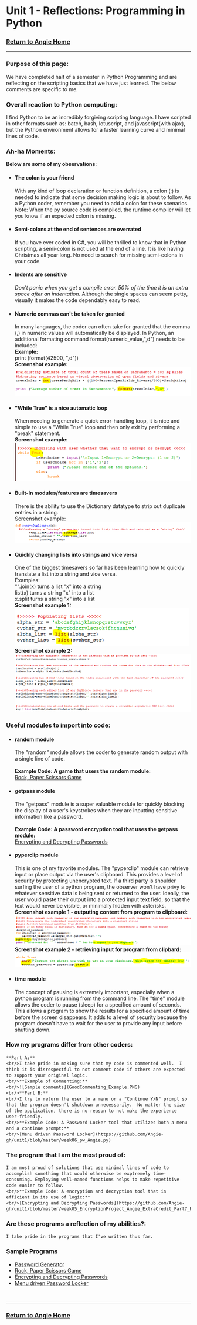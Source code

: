 # Unit 1 - Reflections: Programming in Python
### [Return to Angie Home](https://angie-gh.github.io/adix.github.io/)


*********************************************************************************** 


### Purpose of this page:
We have completed half of a semester in Python Programming and are reflecting on the scripting basics that we have just learned.  The below comments are specific to me.

### Overall reaction to Python computing:
I find Python to be an incredibly forgiving scripting language. I have scripted in other formats such as: batch, bash, lotuscript, and javascript(with ajax), but the Python environment allows for a faster learning curve and minimal lines of code.    

### Ah-ha Moments:
**Below are some of my observations:**
- #### The colon is your friend
	With any kind of loop declaration or function definition, a colon (:) is needed to indicate that some decision making logic is about to follow.  As a Python coder, remember you need to add a colon for these scenarios.  Note:  When the py source code is compiled, the runtime complier will let you know if an expected colon is missing.
- #### Semi-colons at the end of sentences are overrated
	If you have ever coded in C#, you will be thrilled to know that in Python scripting, a semi-colon is not used at the end of a line.  It is like having Christmas all year long.  No need to search for missing semi-colons in your code.
- #### Indents are sensitive
	*Don't panic when you get a compile error.  50% of the time it is an extra space after an indentation.*
	Although the single spaces can seem petty, visually it makes the code dependably easy to read.
- #### Numeric commas can't be taken for granted
	In many languages, the coder can often take for granted that the comma (,) in numeric values will automatically be displayed.  In Python, an additional formating command format(numeric_value,",d") needs to be included:
	<br/>**Example:**
	<br/>print (format(42500, ",d"))
	<br/> **Screenshot example:**
	<br/>![Formatting a numeric value](FormatNumericWithCommas.PNG)
- #### "While True" is a nice automatic loop
	When needing to generate a quick error-handling loop, it is nice and simple to use a "While True" loop and then only exit by performing a "break" statement. 
	<br/>**Screenshot example:**
	<br/>![While Loop](While_True_simpleloop.PNG)
- #### Built-In modules/features are timesavers
	There is the ability to use the Dictionary datatype to strip out duplicate entries in a string.
	<br/>Screenshot example:
	<br/>![Dictionary remove duplicates](Dictionary_abilityTostripDuplicates.PNG)
- #### Quickly changing lists into strings and vice versa
	One of the biggest timesavers so far has been learning how to quickly translate a list into a string and vice versa.
	<br/>Examples:
	<br/>"".join(x)   turns a list "x" into a string
	<br/>list(x)      turns a string "x" into a list
	<br/>x.split      turns a string "x" into a list
	<br/>**Screenshot example 1:**
	<br/>![lists to strings](quick_listsFromStrings.PNG)
	<br/>**Screenshot example 2:**
	<br/>![lists to strings](SimpleClearLogic_CreatingEncryptionKey.PNG)

### Useful modules to import into code:
- #### random module
	The "random" module allows the coder to generate random output with a single line of code.  
	<br/>**Example Code: A game that users the random module:**
	<br/>[Rock, Paper Scissors Game](https://github.com/Angie-gh/unit1/blob/master/week03_RockPaperScissors_Angie.py)
- #### getpass module
	The "getpass" module is a super valuable module for quickly blocking the display of a user's keystrokes when they are inputting sensitive information like a password.  
	<br/>**Example Code: A password encryption tool that uses the getpass module:**
	<br/>[Encrypting and Decrypting Passwords](https://github.com/Angie-gh/unit1/blob/master/week05_EncryptionProject_Angie_ExtraCredit_Part7_Part8_b.py)
- #### pyperclip module
	This is one of my favorite modules.  The "pyperclip" module can retrieve input or place output via the user's clipboard.  This provides a level of security by protecting unencrypted text. If a third party is shoulder surfing the user of a python program, the observer won't have privy to whatever sensitive data is being sent or returned to the user.  Ideally, the user would paste their output
into a protected input text field, so that the text would never be visible, or minimally hidden with asterisks.
	<br/>**Screenshot example 1 - outputing content from program to clipboard:**
	<br/>![PyperclipCopy](PyperclipCopyExample.PNG)
	<br/>**Screenshot example 2 - retrieving input for program from clipbard:**
	<br/>![PyperclipPaste](PyperclipPasteExample_viaUserInput.PNG)	
	
- #### time module
	The concept of pausing is extremely important, especially when a python program is running from the command line.  The "time" module allows the coder to pause (sleep) for a specified amount of seconds. This allows a program to show the results for a specified amount of time before the screen disappears.  It adds to a level of security because the program doesn't have to wait for the user to provide any input before shutting down.
	<br/>

### How my programs differ from other coders:
	**Part A:**
	<br/>I take pride in making sure that my code is commented well.  I think it is disrespectful to not comment code if others are expected to support your original logic. 
	<br/>**Example of Commenting:**
	<br/>![Sample comments](GoodCommenting_Example.PNG)
	<br/>**Part B:**
	<br/>I try to return the user to a menu or a "Continue Y/N" prompt so that the program doesn't shutdown unnecessarily.  No matter the size of the application, there is no reason to not make the experience user-friendly. 
	<br/>**Example Code: A Password Locker tool that utilizes both a menu and a continue prompt:**
	<br/>[Menu driven Password Locker](https://github.com/Angie-gh/unit1/blob/master/week06_pw_Angie.py)

### The program that I am the most proud of:
	I am most proud of solutions that use minimal lines of code to accomplish something that would otherwise be exptremely time-consuming. Employing well-named functions helps to make repetitive code easier to follow.
	<br/>**Example Code: A encryption and decryption tool that is efficient in its use of logic:**
	<br/>[Encrypting and Decrypting Passwords](https://github.com/Angie-gh/unit1/blob/master/week05_EncryptionProject_Angie_ExtraCredit_Part7_Part8_b.py)

### Are these programs a reflection of my abilities?:
	I take pride in the programs that I've written thus far.  

### Sample Programs
- [Password Generator](https://github.com/Angie-gh/unit1/blob/master/week03_password_generatorAngie.py)
- [Rock, Paper Scissors Game](https://github.com/Angie-gh/unit1/blob/master/week03_RockPaperScissors_Angie.py)
- [Encrypting and Decrypting Passwords](https://github.com/Angie-gh/unit1/blob/master/week05_EncryptionProject_Angie_ExtraCredit_Part7_Part8_b.py)
- [Menu driven Password Locker](https://github.com/Angie-gh/unit1/blob/master/week06_pw_Angie.py)
<br/>

*********************************************************************************** 

### [Return to Angie Home](https://angie-gh.github.io/adix.github.io/)
